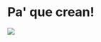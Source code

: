 # Pa' que crean!
![](https://raw.githubusercontent.com/NeftaliYagua/NeftaliYagua/master/1688302736180.jpeg)

